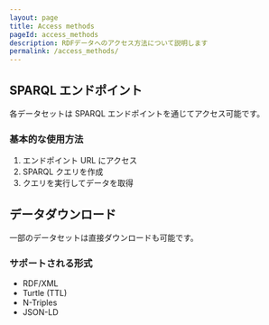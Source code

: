 ```yaml
---
layout: page
title: Access methods
pageId: access_methods
description: RDFデータへのアクセス方法について説明します
permalink: /access_methods/
---
```


## SPARQL エンドポイント

各データセットは SPARQL エンドポイントを通じてアクセス可能です。

### 基本的な使用方法

1. エンドポイント URL にアクセス
2. SPARQL クエリを作成
3. クエリを実行してデータを取得

## データダウンロード

一部のデータセットは直接ダウンロードも可能です。

### サポートされる形式

- RDF/XML
- Turtle (TTL)
- N-Triples
- JSON-LD

